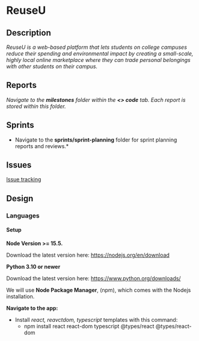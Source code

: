 # ReuseU
 ## Description
 _ReuseU is a web-based platform that lets students on college campuses reduce their spending and environmental impact by creating a small-scale, highly local online marketplace where they can trade personal belongings with other students on their campus._

 ## Reports
 *Navigate to the **milestones** folder within the **<> code** tab. Each report is stored within this folder.*
 

## Sprints
* Navigate to the **sprints/sprint-planning** folder for sprint planning reports and reviews.*
 
 ## Issues
 [Issue tracking](https://github.com/dicarlosofia/ReuseU/issues)

## Design

### Languages

#### Setup
__Node Version >= 15.5.__

Download the latest version here: https://nodejs.org/en/download

__Python 3.10 or newer__

Download the latest version here: https://www.python.org/downloads/




We will use __Node Package Manager__, (npm), which comes with the Nodejs installation.

__Navigate to the app:__

- Install _react, reavctdom, typescript_ templates with this command:
  - npm install react react-dom typescript @types/react @types/react-dom
